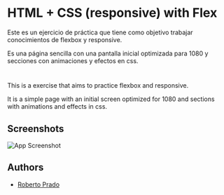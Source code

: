 
# HTML + CSS (responsive) with Flex

Este es un ejercicio de práctica que tiene como objetivo trabajar conocimientos de flexbox y responsive.

Es una página sencilla con una pantalla inicial optimizada para 1080 y secciones con animaciones y efectos en css.

#

This is a exercise that aims to practice flexbox and responsive.

It is a simple page with an initial screen optimized for 1080 and sections with animations and effects in css.




## Screenshots

![App Screenshot](https://i.ibb.co/zbW2tK5/Captura.jpg)

  
## Authors

- [Roberto Prado](https://github.com/Roberto12586/)

  